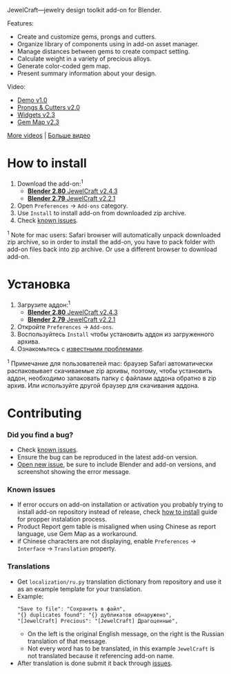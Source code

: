 JewelCraft—jewelry design toolkit add-on for Blender.

Features:

* Create and customize gems, prongs and cutters.
* Organize library of components using in add-on asset manager.
* Manage distances between gems to create compact setting.
* Calculate weight in a variety of precious alloys.
* Generate color-coded gem map.
* Present summary information about your design.

Video:

* [Demo v1.0](https://youtu.be/XZ6uIdNnrHk)
* [Prongs & Cutters v2.0](https://youtu.be/AZlCFg8bDSg)
* [Widgets v2.3](https://youtu.be/9VN_-seau3k)
* [Gem Map v2.3](https://youtu.be/aQ__ec0BAbE)

[More videos][playlist_en] | [Больше видео][playlist_ru]


How to install
==========================

1. Download the add-on:<sup>1</sup>
    * [**Blender 2.80** JewelCraft v2.4.3][v_latest]
    * [**Blender 2.79** JewelCraft v2.2.1][v_legacy]
2. Open `Preferences` → `Add-ons` category.
3. Use `Install` to install add-on from downloaded zip archive.
4. Check [known issues](#known-issues).

<sup>1</sup> Note for mac users: Safari browser will automatically unpack downloaded zip archive, so in order to install the add-on, you have to pack folder with add-on files back into zip archive. Or use a different browser to download add-on.


Установка
==========================

1. Загрузите аддон:<sup>1</sup>
    * [**Blender 2.80** JewelCraft v2.4.3][v_latest]
    * [**Blender 2.79** JewelCraft v2.2.1][v_legacy]
2. Откройте `Preferences` → `Add-ons`.
3. Воспользуйтесь `Install` чтобы установить аддон из загруженного архива.
4. Ознакомьтесь с [известными проблемами](#known-issues).

<sup>1</sup> Примечание для пользователей mac: браузер Safari автоматически распаковывает скачиваемые zip архивы, поэтому, чтобы установить аддон, необходимо запаковать папку с файлами аддона обратно в zip архив. Или используйте другой браузер для скачивания аддона.


Contributing
==========================

### Did you find a bug?

* Check [known issues](#known-issues).
* Ensure the bug can be reproduced in the latest add-on version.
* [Open new issue][new_issue], be sure to include Blender and add-on versions, and screenshot showing the error message.

### Known issues

* If error occurs on add-on installation or activation you probably trying to install add-on repository instead of release, check [how to install](#how-to-install) guide for propper instalation process.
* Product Report gem table is misaligned when using Chinese as report language, use Gem Map as a workaround.
* if Chinese characters are not displaying, enable `Preferences` → `Interface` → `Translation` property.

### Translations

* Get `localization/ru.py` translation dictionary from repository and use it as an example template for your translation.
* Example:
  ```
  "Save to file": "Сохранить в файл",
  "{} duplicates found": "{} дубликатов обнаружено",
  "[JewelCraft] Precious": "[JewelCraft] Драгоценные",
  ```
  * On the left is the original English message, on the right is the Russian translation of that message.
  * Not every word has to be translated, in this example `JewelCraft` is not translated because it referencing add-on name.
* After translation is done submit it back through [issues][new_issue].


[v_latest]: https://github.com/mrachinskiy/jewelcraft/releases/download/v2.4.3/jewelcraft-2_4_3.zip
[v_legacy]: https://github.com/mrachinskiy/jewelcraft/releases/download/v2.2.1/jewelcraft-2_2_1.zip
[playlist_en]: https://www.youtube.com/playlist?list=PLCoK1Ao0T01KhfestF7xCic1jf5YjXiVh
[playlist_ru]: https://www.youtube.com/playlist?list=PLCoK1Ao0T01KQ0cobvQLR2q3sYF6fH2lh
[new_issue]: https://github.com/mrachinskiy/jewelcraft/issues/new
